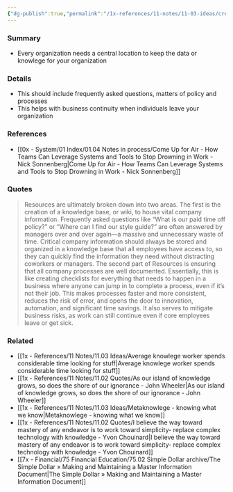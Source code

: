 ```yaml
---
{"dg-publish":true,"permalink":"/1x-references/11-notes/11-03-ideas/create-a-wiki-or-knowlege-base-for-your-organization/","title":"Create a wiki or knowlege base for your organization","created":"2025-01-13T11:52:27.425+03:00","updated":"2025-01-14T20:05:25.281+03:00"}
---
```



### Summary
- Every organization needs a central location to keep the data or knowlege for your organization

### Details
- This should include frequently asked questions, matters of policy and processes
- This helps with business continuity when individuals leave your organization

### References
- [[0x - System/01 Index/01.04 Notes in process/Come Up for Air - How Teams Can Leverage Systems and Tools to Stop Drowning in Work - Nick Sonnenberg\|Come Up for Air - How Teams Can Leverage Systems and Tools to Stop Drowning in Work - Nick Sonnenberg]]

### Quotes
> Resources are ultimately broken down into two areas. The first is the creation of a knowledge base, or wiki, to house vital company information. Frequently asked questions like “What is our paid time off policy?” or “Where can I find our style guide?” are often answered by managers over and over again—a massive and unnecessary waste of time. Critical company information should always be stored and organized in a knowledge base that all employees have access to, so they can quickly find the information they need without distracting coworkers or managers. The second part of Resources is ensuring that all company processes are well documented. Essentially, this is like creating checklists for everything that needs to happen in a business where anyone can jump in to complete a process, even if it’s not their job. This makes processes faster and more consistent, reduces the risk of error, and opens the door to innovation, automation, and significant time savings. It also serves to mitigate business risks, as work can still continue even if core employees leave or get sick.


### Related
- [[1x - References/11 Notes/11.03 Ideas/Average knowlege worker spends considerable time looking for stuff\|Average knowlege worker spends considerable time looking for stuff]]
- [[1x - References/11 Notes/11.02 Quotes/As our island of knowledge grows, so does the shore of our ignorance - John Wheeler\|As our island of knowledge grows, so does the shore of our ignorance - John Wheeler]]
- [[1x - References/11 Notes/11.03 Ideas/Metaknowlege - knowing what we know\|Metaknowlege - knowing what we know]]
- [[1x - References/11 Notes/11.02 Quotes/I believe the way toward mastery of any endeavor is to work toward simplicity- replace complex technology with knowledge - Yvon Chouinard\|I believe the way toward mastery of any endeavor is to work toward simplicity- replace complex technology with knowledge - Yvon Chouinard]]
- [[7x - Financial/75 Financial Education/75.02 Simple Dollar archive/The Simple Dollar » Making and Maintaining a Master Information Document\|The Simple Dollar » Making and Maintaining a Master Information Document]]